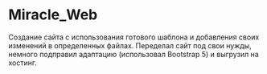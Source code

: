 # Miracle_Web

Создание сайта с использования готового шаблона и добавления своих изменений в определенных файлах.
Переделал сайт под свои нужды, немного подправил адаптацию (использовал Bootstrap 5) и выгрузил на хостинг.
